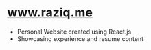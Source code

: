 # www.raziq.me

- Personal Website created using React.js
- Showcasing experience and resume content

